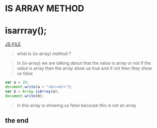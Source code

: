 # IS ARRAY METHOD
# isarrray();
[JS-FILE](/js/42-isArray.js)

>what is (is-array) method ?

>in (is-array) we are talking about that the value is array or not if the value is array then the array show us true and if not then they show us false

```javascript
var a = 20;
document.write(a + "<br><br>");
var b = Array.isArray(a);
document.write(b);
```

> in this array is showing us false becouse this is not an array

## the end